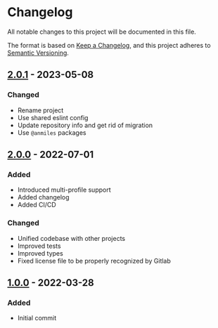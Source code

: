 # Changelog

All notable changes to this project will be documented in this file.

The format is based on [Keep a Changelog](https://keepachangelog.com/en/1.0.0/),
and this project adheres to [Semantic Versioning](https://semver.org/spec/v2.0.0.html).

## [2.0.1](../../tags/v2.0.1) - 2023-05-08
### Changed
- Rename project
- Use shared eslint config
- Update repository info and get rid of migration
- Use `@anmiles` packages

## [2.0.0](../../tags/v2.0.0) - 2022-07-01
### Added
- Introduced multi-profile support
- Added changelog
- Added CI/CD
### Changed
- Unified codebase with other projects
- Improved tests
- Improved types
- Fixed license file to be properly recognized by Gitlab

## [1.0.0](../../tags/v1.0.0) - 2022-03-28
### Added
- Initial commit
